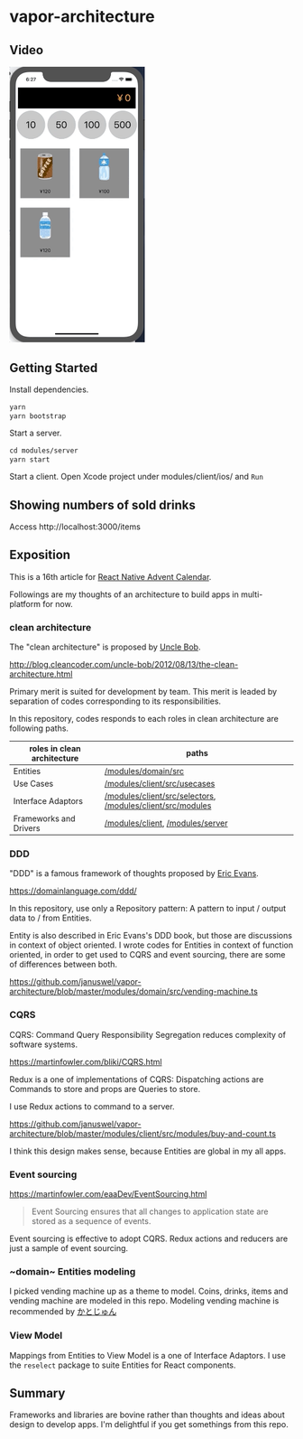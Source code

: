 # vapor-architecture

## Video

<img src="./vending-machine.gif" width="240">

## Getting Started

Install dependencies.

```console
yarn
yarn bootstrap
```

Start a server.

```console
cd modules/server
yarn start
```

Start a client. Open Xcode project under modules/client/ios/ and `Run`

## Showing numbers of sold drinks

Access http://localhost:3000/items

## Exposition

This is a 16th article for [React Native Advent Calendar](https://qiita.com/advent-calendar/2018/react-native).

Followings are my thoughts of an architecture to build apps in multi-platform for now.

### clean architecture

The "clean architecture" is proposed by [Uncle Bob](https://twitter.com/unclebobmartin).

http://blog.cleancoder.com/uncle-bob/2012/08/13/the-clean-architecture.html

Primary merit is suited for development by team. This merit is leaded by separation of codes corresponding to its responsibilities.

In this repository, codes responds to each roles in clean architecture are following paths.

roles in clean architecture | paths
---|---
Entities                | [/modules/domain/src](https://github.com/januswel/vapor-architecture/tree/master/modules/domain/src)
Use Cases               | [/modules/client/src/usecases](https://github.com/januswel/vapor-architecture/blob/master/modules/client/src/usecases)
Interface Adaptors      | [/modules/client/src/selectors](https://github.com/januswel/vapor-architecture/tree/master/modules/client/src/selectors), [/modules/client/src/modules](https://github.com/januswel/vapor-architecture/blob/master/modules/client/src/modules)
Frameworks and Drivers  | [/modules/client](https://github.com/januswel/vapor-architecture/tree/master/modules/client), [/modules/server](https://github.com/januswel/vapor-architecture/tree/master/modules/server)

### DDD

"DDD" is a famous framework of thoughts proposed by [Eric Evans](https://twitter.com/ericevans0).

https://domainlanguage.com/ddd/

In this repository, use only a Repository pattern: A pattern to input / output data to / from Entities.

Entity is also described in Eric Evans's DDD book, but those are discussions in context of object oriented. I wrote codes for Entities in context of function oriented, in order to get used to CQRS and event sourcing, there are some of differences between both.

https://github.com/januswel/vapor-architecture/blob/master/modules/domain/src/vending-machine.ts

### CQRS

CQRS: Command Query Responsibility Segregation reduces complexity of software systems.

https://martinfowler.com/bliki/CQRS.html

Redux is a one of implementations of CQRS: Dispatching actions are Commands to store and props are Queries to store.

I use Redux actions to command to a server.

https://github.com/januswel/vapor-architecture/blob/master/modules/client/src/modules/buy-and-count.ts

I think this design makes sense, because Entities are global in my all apps.

### Event sourcing

https://martinfowler.com/eaaDev/EventSourcing.html

> Event Sourcing ensures that all changes to application state are stored as a sequence of events.

Event sourcing is effective to adopt CQRS. Redux actions and reducers are just a sample of event sourcing.

### ~domain~ Entities modeling

I picked vending machine up as a theme to model. Coins, drinks, items and vending machine are modeled in this repo. Modeling vending machine is recommended by [かとじゅん](https://twitter.com/j5ik2o)

### View Model

Mappings from Entities to View Model is a one of Interface Adaptors. I use the `reselect` package to suite Entities for React components.

## Summary

Frameworks and libraries are bovine rather than thoughts and ideas about design to develop apps. I'm delightful if you get somethings from this repo.
